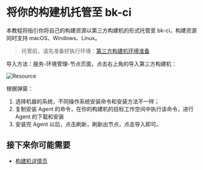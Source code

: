 # 将你的构建机托管至 bk-ci

本教程将指引你将自己的构建资源以第三方构建机的形式托管至 bk-ci，构建资源同时支持 macOS、Windows、Linux。
> 托管前，请先准备好执行环境：[第三方构建机环境准备](prepare-your-host.md)

导入方法：服务-环境管理-节点页面，点击右上角的导入第三方构建机：

![Resource](../assets/../../assets/resource_2.png)

根据弹窗：

1. 选择机器的系统，不同操作系统安装命令和安装方法不一样；
2. 复制安装 Agent 的命令，在你的构建机的目标工作空间中执行该命令，进行 Agent 的下载和安装
3. 安装完 Agent 以后，点击刷新，刷新出节点，点击导入即可。

## 接下来你可能需要

- [构建机详情页](host-detail.md)
